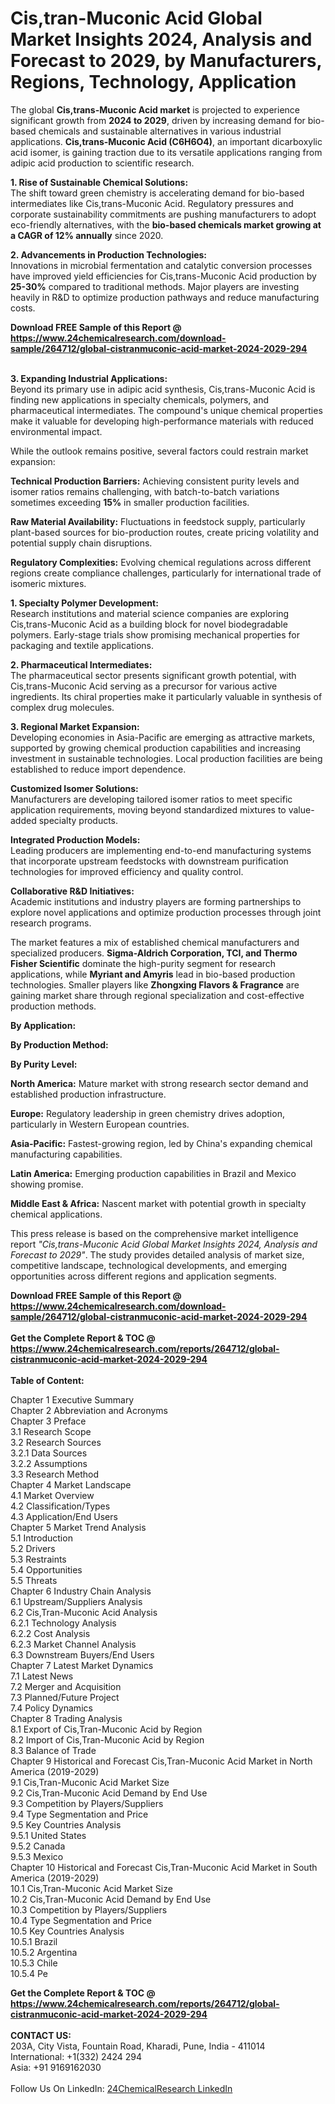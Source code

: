 <h1>Cis,tran-Muconic Acid Global Market Insights 2024, Analysis and Forecast to 2029, by Manufacturers, Regions, Technology, Application</h1><p>The global <strong>Cis,trans-Muconic Acid market</strong> is projected to experience significant growth from <strong>2024 to 2029</strong>, driven by increasing demand for bio-based chemicals and sustainable alternatives in various industrial applications. <strong>Cis,trans-Muconic Acid (C6H6O4)</strong>, an important dicarboxylic acid isomer, is gaining traction due to its versatile applications ranging from adipic acid production to scientific research.</p><p><strong>1. Rise of Sustainable Chemical Solutions:</strong><br>
The shift toward green chemistry is accelerating demand for bio-based intermediates like Cis,trans-Muconic Acid. Regulatory pressures and corporate sustainability commitments are pushing manufacturers to adopt eco-friendly alternatives, with the <strong>bio-based chemicals market growing at a CAGR of 12% annually</strong> since 2020.</p><p><strong>2. Advancements in Production Technologies:</strong><br>
Innovations in microbial fermentation and catalytic conversion processes have improved yield efficiencies for Cis,trans-Muconic Acid production by <strong>25-30%</strong> compared to traditional methods. Major players are investing heavily in R&amp;D to optimize production pathways and reduce manufacturing costs.</p><div><b>Download FREE Sample of this Report @ 
            <a href="https://www.24chemicalresearch.com/download-sample/264712/global-cistranmuconic-acid-market-2024-2029-294">
            https://www.24chemicalresearch.com/download-sample/264712/global-cistranmuconic-acid-market-2024-2029-294</a></b></div><br><p><strong>3. Expanding Industrial Applications:</strong><br>
Beyond its primary use in adipic acid synthesis, Cis,trans-Muconic Acid is finding new applications in specialty chemicals, polymers, and pharmaceutical intermediates. The compound's unique chemical properties make it valuable for developing high-performance materials with reduced environmental impact.</p><p>While the outlook remains positive, several factors could restrain market expansion:</p><p><strong>Technical Production Barriers:</strong> Achieving consistent purity levels and isomer ratios remains challenging, with batch-to-batch variations sometimes exceeding <strong>15%</strong> in smaller production facilities.</p><p><strong>Raw Material Availability:</strong> Fluctuations in feedstock supply, particularly plant-based sources for bio-production routes, create pricing volatility and potential supply chain disruptions.</p><p><strong>Regulatory Complexities:</strong> Evolving chemical regulations across different regions create compliance challenges, particularly for international trade of isomeric mixtures.</p><p><strong>1. Specialty Polymer Development:</strong><br>
Research institutions and material science companies are exploring Cis,trans-Muconic Acid as a building block for novel biodegradable polymers. Early-stage trials show promising mechanical properties for packaging and textile applications.</p><p><strong>2. Pharmaceutical Intermediates:</strong><br>
The pharmaceutical sector presents significant growth potential, with Cis,trans-Muconic Acid serving as a precursor for various active ingredients. Its chiral properties make it particularly valuable in synthesis of complex drug molecules.</p><p><strong>3. Regional Market Expansion:</strong><br>
Developing economies in Asia-Pacific are emerging as attractive markets, supported by growing chemical production capabilities and increasing investment in sustainable technologies. Local production facilities are being established to reduce import dependence.</p><p><strong>Customized Isomer Solutions:</strong><br>
	Manufacturers are developing tailored isomer ratios to meet specific application requirements, moving beyond standardized mixtures to value-added specialty products.</p><p><strong>Integrated Production Models:</strong><br>
	Leading producers are implementing end-to-end manufacturing systems that incorporate upstream feedstocks with downstream purification technologies for improved efficiency and quality control.</p><p><strong>Collaborative R&amp;D Initiatives:</strong><br>
	Academic institutions and industry players are forming partnerships to explore novel applications and optimize production processes through joint research programs.</p><p>The market features a mix of established chemical manufacturers and specialized producers. <strong>Sigma-Aldrich Corporation, TCI, and Thermo Fisher Scientific</strong> dominate the high-purity segment for research applications, while <strong>Myriant and Amyris</strong> lead in bio-based production technologies. Smaller players like <strong>Zhongxing Flavors &amp; Fragrance</strong> are gaining market share through regional specialization and cost-effective production methods.</p><p><strong>By Application:</strong></p><p><strong>By Production Method:</strong></p><p><strong>By Purity Level:</strong></p><p><strong>North America:</strong> Mature market with strong research sector demand and established production infrastructure.</p><p><strong>Europe:</strong> Regulatory leadership in green chemistry drives adoption, particularly in Western European countries.</p><p><strong>Asia-Pacific:</strong> Fastest-growing region, led by China's expanding chemical manufacturing capabilities.</p><p><strong>Latin America:</strong> Emerging production capabilities in Brazil and Mexico showing promise.</p><p><strong>Middle East &amp; Africa:</strong> Nascent market with potential growth in specialty chemical applications.</p><p>This press release is based on the comprehensive market intelligence report <em>"Cis,trans-Muconic Acid Global Market Insights 2024, Analysis and Forecast to 2029"</em>. The study provides detailed analysis of market size, competitive landscape, technological developments, and emerging opportunities across different regions and application segments.</p><div><b>Download FREE Sample of this Report @ 
            <a href="https://www.24chemicalresearch.com/download-sample/264712/global-cistranmuconic-acid-market-2024-2029-294">
            https://www.24chemicalresearch.com/download-sample/264712/global-cistranmuconic-acid-market-2024-2029-294</a></b></div><br><div><b>Get the Complete Report & TOC @ 
            <a href="https://www.24chemicalresearch.com/reports/264712/global-cistranmuconic-acid-market-2024-2029-294">
            https://www.24chemicalresearch.com/reports/264712/global-cistranmuconic-acid-market-2024-2029-294</a></b></div><br>
            <b>Table of Content:</b><p>Chapter 1 Executive Summary<br />
Chapter 2 Abbreviation and Acronyms<br />
Chapter 3 Preface<br />
3.1 Research Scope<br />
3.2 Research Sources<br />
3.2.1 Data Sources<br />
3.2.2 Assumptions<br />
3.3 Research Method<br />
Chapter 4 Market Landscape<br />
4.1 Market Overview<br />
4.2 Classification/Types<br />
4.3 Application/End Users<br />
Chapter 5 Market Trend Analysis<br />
5.1 Introduction<br />
5.2 Drivers<br />
5.3 Restraints<br />
5.4 Opportunities<br />
5.5 Threats<br />
Chapter 6 Industry Chain Analysis<br />
6.1 Upstream/Suppliers Analysis<br />
6.2 Cis,Tran-Muconic Acid Analysis<br />
6.2.1 Technology Analysis<br />
6.2.2 Cost Analysis<br />
6.2.3 Market Channel Analysis<br />
6.3 Downstream Buyers/End Users<br />
Chapter 7 Latest Market Dynamics<br />
7.1 Latest News<br />
7.2 Merger and Acquisition<br />
7.3 Planned/Future Project<br />
7.4 Policy Dynamics<br />
Chapter 8 Trading Analysis<br />
8.1 Export of Cis,Tran-Muconic Acid by Region<br />
8.2 Import of Cis,Tran-Muconic Acid by Region<br />
8.3 Balance of Trade<br />
Chapter 9 Historical and Forecast Cis,Tran-Muconic Acid Market in North America (2019-2029)<br />
9.1 Cis,Tran-Muconic Acid Market Size<br />
9.2 Cis,Tran-Muconic Acid Demand by End Use<br />
9.3 Competition by Players/Suppliers<br />
9.4 Type Segmentation and Price<br />
9.5 Key Countries Analysis<br />
9.5.1 United States<br />
9.5.2 Canada<br />
9.5.3 Mexico<br />
Chapter 10 Historical and Forecast Cis,Tran-Muconic Acid Market in South America (2019-2029)<br />
10.1 Cis,Tran-Muconic Acid Market Size<br />
10.2 Cis,Tran-Muconic Acid Demand by End Use<br />
10.3 Competition by Players/Suppliers<br />
10.4 Type Segmentation and Price<br />
10.5 Key Countries Analysis<br />
10.5.1 Brazil<br />
10.5.2 Argentina<br />
10.5.3 Chile<br />
10.5.4 Pe</p><div><b>Get the Complete Report & TOC @ 
            <a href="https://www.24chemicalresearch.com/reports/264712/global-cistranmuconic-acid-market-2024-2029-294">
            https://www.24chemicalresearch.com/reports/264712/global-cistranmuconic-acid-market-2024-2029-294</a></b></div><br><b>CONTACT US:</b><br>
            203A, City Vista, Fountain Road, Kharadi, Pune, India - 411014<br>
            International: +1(332) 2424 294<br>
            Asia: +91 9169162030 <br><br>
            Follow Us On LinkedIn: <a href="https://www.linkedin.com/company/24chemicalresearch/">24ChemicalResearch LinkedIn</a>